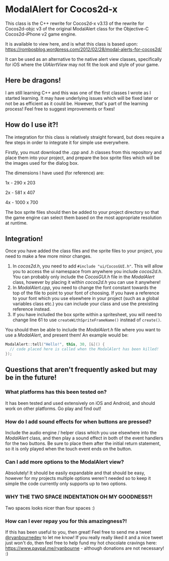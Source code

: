 # ModalAlert for Cocos2d-x

This class is the C++ rewrite for Cocos2d-x v3.13 of the rewrite for Cocos2d-objc v3 of the original ModalAlert class for the Objective-C Cocos2d-iPhone v2 game engine.

It is available to view here, and is what this class is based upon: https://rombosblog.wordpress.com/2012/02/28/modal-alerts-for-cocos2d/

It can be used as an alternative to the native alert view classes, specifically for iOS where the *UIAlertView* may not fit the look and style of your game.

## Here be dragons!

I am still learning C++ and this was one of the first classes I wrote as I started learning. It may have underlying issues which will be fixed later or not be as efficient as it could be. However, that's part of the learning process! Feel free to suggest improvements or fixes!

## How do I use it?!

The integration for this class is relatively straight forward, but does require a few steps in order to integrate it for simple use everywhere.

Firstly, you must download the *.cpp* and *.h* classes from this repository and place them into your project, and prepare the box sprite files which will be the images used for the dialog box.

The dimensions I have used (for reference) are:

  1x - 290 x 203
  
  2x - 581 x 407
  
  4x - 1000 x 700
  
The box sprite files should then be added to your project directory so that the game engine can select them based on the most appropriate resolution at runtime.

## Integration!

Once you have added the class files and the sprite files to your project, you need to make a few more minor changes.

  1. In *cocos2d.h*, you need to add `#include "ui/CocosGUI.h"`. This will allow you to access the ui namespace from anywhere you include *cocos2d.h*. You can probably only include the *CocosGUI.h* file in the *ModalAlert* class, however by placing it within *cocos2d.h* you can use it anywhere!
  2. In *ModalAlert.cpp*, you need to change the font constant towards the top of the file to point to your font of choosing. If you have a reference to your font which you use elsewhere in your project (such as a global variables class etc.) you can include your class and use the prexisting reference instead.
  3. If you have included the box sprite within a spritesheet, you will need to change line 61 to use `createWithSpriteFrameName()` instead of `create()`.
  
You should then be able to include the *ModalAlert.h* file where you want to use a *ModalAlert*, and present them! An example would be:

```cpp
ModalAlert::tell("Hello!", this, 30, [&]() {
  // code placed here is called when the ModalAlert has been killed!
});
```

## Questions that aren't frequently asked but may be in the future!

### What platforms has this been tested on?

It has been tested and used extensively on iOS and Android, and should work on other platforms. Go play and find out!

### How do I add sound effects for when buttons are pressed?

Include the audio engine / helper class which you use elsewhere into the *ModalAlert* class, and then play a sound effect in both of the event handlers for the two buttons. Be sure to place them after the initial return statement, so it is only played when the touch event ends on the button.

### Can I add more options to the ModalAlert view?

Absolutely! It should be easily expandable and that should be easy, however for my projects multiple options weren't needed so to keep it simple the code currently only supports up to two options.

### WHY THE TWO SPACE INDENTATION OH MY GOODNESS?!

Two spaces looks nicer than four spaces :)

### How can I ever repay you for this amazingness?!

If this has been useful to you, then great! Feel free to send me a tweet [@ryanbournedev]("https://twitter.com/ryanbournedev") to let me know! If you really really liked it and a nice tweet just won't do, then feel free to help fund my hot chocolate cravings here: https://www.paypal.me/ryanbourne - although donations are not necessary! :) 
